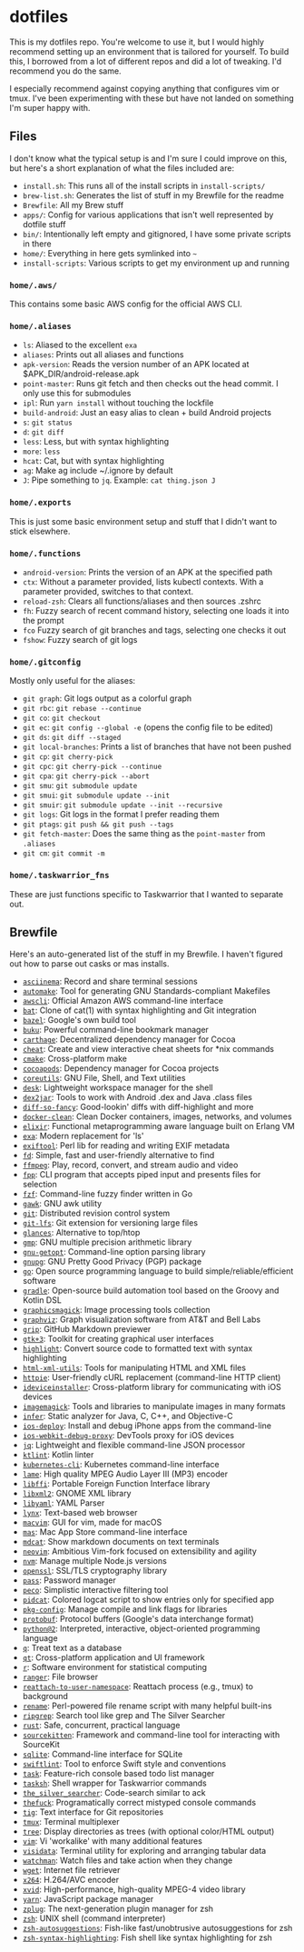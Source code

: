 # dotfiles

This is my dotfiles repo. You're welcome to use it, but I would highly recommend setting up an environment that is tailored for yourself. To build this, I borrowed from a lot of different repos and did a lot of tweaking. I'd recommend you do the same.

I especially recommend against copying anything that configures vim or tmux. I've been experimenting with these but have not landed on something I'm super happy with.

## Files

I don't know what the typical setup is and I'm sure I could improve on this, but here's a short explanation of what the files included are:

- `install.sh`: This runs all of the install scripts in `install-scripts/`
- `brew-list.sh`: Generates the list of stuff in my Brewfile for the readme
- `Brewfile`: All my Brew stuff
- `apps/`: Config for various applications that isn't well represented by dotfile stuff
- `bin/`: Intentionally left empty and gitignored, I have some private scripts in there
- `home/`: Everything in here gets symlinked into `~`
- `install-scripts`: Various scripts to get my environment up and running

### `home/.aws/`
This contains some basic AWS config for the official AWS CLI.

### `home/.aliases`
- `ls`: Aliased to the excellent `exa`
- `aliases`: Prints out all aliases and functions
- `apk-version`: Reads the version number of an APK located at $APK_DIR/android-release.apk
- `point-master`: Runs git fetch and then checks out the head commit. I only use this for submodules
- `ipl`: Run `yarn install` without touching the lockfile
- `build-android`: Just an easy alias to clean + build Android projects
- `s`: `git status`
- `d`: `git diff`
- `less`: Less, but with syntax highlighting
- `more`: `less`
- `hcat`: Cat, but with syntax highlighting
- `ag`: Make ag include ~/.ignore by default
- `J`: Pipe something to `jq`. Example: `cat thing.json J`

### `home/.exports`
This is just some basic environment setup and stuff that I didn't want to stick elsewhere.

### `home/.functions`
- `android-version`: Prints the version of an APK at the specified path
- `ctx`: Without a parameter provided, lists kubectl contexts. With a parameter provided, switches to that context.
- `reload-zsh`: Clears all functions/aliases and then sources .zshrc
- `fh`: Fuzzy search of recent command history, selecting one loads it into the prompt
- `fco` Fuzzy search of git branches and tags, selecting one checks it out
- `fshow`: Fuzzy search of git logs

### `home/.gitconfig`
Mostly only useful for the aliases:

- `git graph`: Git logs output as a colorful graph
- `git rbc`: `git rebase --continue`
- `git co`: `git checkout`
- `git ec`: `git config --global -e` (opens the config file to be edited)
- `git ds`: `git diff --staged`
- `git local-branches`: Prints a list of branches that have not been pushed
- `git cp`: `git cherry-pick`
- `git cpc`: `git cherry-pick --continue`
- `git cpa`: `git cherry-pick --abort`
- `git smu`: `git submodule update`
- `git smui`: `git submodule update --init`
- `git smuir`: `git submodule update --init --recursive`
- `git logs`: Git logs in the format I prefer reading them
- `git ptags`: `git push && git push --tags`
- `git fetch-master`: Does the same thing as the `point-master` from `.aliases`
- `git cm`: `git commit -m`

### `home/.taskwarrior_fns`
These are just functions specific to Taskwarrior that I wanted to separate out.

## Brewfile
Here's an auto-generated list of the stuff in my Brewfile. I haven't figured out how to parse out casks or mas installs.

- [`asciinema`](https://asciinema.org): Record and share terminal sessions
- [`automake`](https://www.gnu.org/software/automake/): Tool for generating GNU Standards-compliant Makefiles
- [`awscli`](https://aws.amazon.com/cli/): Official Amazon AWS command-line interface
- [`bat`](https://github.com/sharkdp/bat): Clone of cat(1) with syntax highlighting and Git integration
- [`bazel`](https://bazel.build/): Google's own build tool
- [`buku`](https://github.com/jarun/Buku): Powerful command-line bookmark manager
- [`carthage`](https://github.com/Carthage/Carthage): Decentralized dependency manager for Cocoa
- [`cheat`](https://github.com/chrisallenlane/cheat): Create and view interactive cheat sheets for *nix commands
- [`cmake`](https://www.cmake.org/): Cross-platform make
- [`cocoapods`](https://cocoapods.org/): Dependency manager for Cocoa projects
- [`coreutils`](https://www.gnu.org/software/coreutils): GNU File, Shell, and Text utilities
- [`desk`](https://github.com/jamesob/desk): Lightweight workspace manager for the shell
- [`dex2jar`](https://github.com/pxb1988/dex2jar): Tools to work with Android .dex and Java .class files
- [`diff-so-fancy`](https://github.com/so-fancy/diff-so-fancy): Good-lookin' diffs with diff-highlight and more
- [`docker-clean`](https://github.com/ZZROTDesign/docker-clean): Clean Docker containers, images, networks, and volumes
- [`elixir`](https://elixir-lang.org/): Functional metaprogramming aware language built on Erlang VM
- [`exa`](https://the.exa.website): Modern replacement for 'ls'
- [`exiftool`](https://www.sno.phy.queensu.ca/~phil/exiftool/index.html): Perl lib for reading and writing EXIF metadata
- [`fd`](https://github.com/sharkdp/fd): Simple, fast and user-friendly alternative to find
- [`ffmpeg`](https://ffmpeg.org/): Play, record, convert, and stream audio and video
- [`fpp`](https://facebook.github.io/PathPicker/): CLI program that accepts piped input and presents files for selection
- [`fzf`](https://github.com/junegunn/fzf): Command-line fuzzy finder written in Go
- [`gawk`](https://www.gnu.org/software/gawk/): GNU awk utility
- [`git`](https://git-scm.com): Distributed revision control system
- [`git-lfs`](https://github.com/git-lfs/git-lfs): Git extension for versioning large files
- [`glances`](https://nicolargo.github.io/glances/): Alternative to top/htop
- [`gmp`](https://gmplib.org/): GNU multiple precision arithmetic library
- [`gnu-getopt`](http://frodo.looijaard.name/project/getopt): Command-line option parsing library
- [`gnupg`](https://gnupg.org/): GNU Pretty Good Privacy (PGP) package
- [`go`](https://golang.org): Open source programming language to build simple/reliable/efficient software
- [`gradle`](https://www.gradle.org/): Open-source build automation tool based on the Groovy and Kotlin DSL
- [`graphicsmagick`](http://www.graphicsmagick.org/): Image processing tools collection
- [`graphviz`](https://www.graphviz.org/): Graph visualization software from AT&T and Bell Labs
- [`grip`](https://github.com/joeyespo/grip): GitHub Markdown previewer
- [`gtk+3`](https://gtk.org/): Toolkit for creating graphical user interfaces
- [`highlight`](http://www.andre-simon.de/doku/highlight/en/highlight.php): Convert source code to formatted text with syntax highlighting
- [`html-xml-utils`](https://www.w3.org/Tools/HTML-XML-utils/): Tools for manipulating HTML and XML files
- [`httpie`](https://httpie.org/): User-friendly cURL replacement (command-line HTTP client)
- [`ideviceinstaller`](https://www.libimobiledevice.org/): Cross-platform library for communicating with iOS devices
- [`imagemagick`](https://www.imagemagick.org/): Tools and libraries to manipulate images in many formats
- [`infer`](https://fbinfer.com/): Static analyzer for Java, C, C++, and Objective-C
- [`ios-deploy`](https://github.com/phonegap/ios-deploy): Install and debug iPhone apps from the command-line
- [`ios-webkit-debug-proxy`](https://github.com/google/ios-webkit-debug-proxy): DevTools proxy for iOS devices
- [`jq`](https://stedolan.github.io/jq/): Lightweight and flexible command-line JSON processor
- [`ktlint`](https://github.com/shyiko/ktlint): Kotlin linter
- [`kubernetes-cli`](https://kubernetes.io/): Kubernetes command-line interface
- [`lame`](https://lame.sourceforge.io/): High quality MPEG Audio Layer III (MP3) encoder
- [`libffi`](https://sourceware.org/libffi/): Portable Foreign Function Interface library
- [`libxml2`](http://xmlsoft.org/): GNOME XML library
- [`libyaml`](https://github.com/yaml/libyaml): YAML Parser
- [`lynx`](https://invisible-island.net/lynx/): Text-based web browser
- [`macvim`](https://github.com/macvim-dev/macvim): GUI for vim, made for macOS
- [`mas`](https://github.com/mas-cli/mas): Mac App Store command-line interface
- [`mdcat`](https://github.com/lunaryorn/mdcat): Show markdown documents on text terminals
- [`neovim`](https://neovim.io/): Ambitious Vim-fork focused on extensibility and agility
- [`nvm`](https://github.com/creationix/nvm): Manage multiple Node.js versions
- [`openssl`](https://openssl.org/): SSL/TLS cryptography library
- [`pass`](https://www.passwordstore.org/): Password manager
- [`peco`](https://github.com/peco/peco): Simplistic interactive filtering tool
- [`pidcat`](https://github.com/JakeWharton/pidcat): Colored logcat script to show entries only for specified app
- [`pkg-config`](https://freedesktop.org/wiki/Software/pkg-config/): Manage compile and link flags for libraries
- [`protobuf`](https://github.com/protocolbuffers/protobuf/): Protocol buffers (Google's data interchange format)
- [`python@2`](https://www.python.org/): Interpreted, interactive, object-oriented programming language
- [`q`](https://github.com/harelba/q): Treat text as a database
- [`qt`](https://www.qt.io/): Cross-platform application and UI framework
- [`r`](https://www.r-project.org/): Software environment for statistical computing
- [`ranger`](https://ranger.github.io): File browser
- [`reattach-to-user-namespace`](https://github.com/ChrisJohnsen/tmux-MacOSX-pasteboard): Reattach process (e.g., tmux) to background
- [`rename`](http://plasmasturm.org/code/rename): Perl-powered file rename script with many helpful built-ins
- [`ripgrep`](https://github.com/BurntSushi/ripgrep): Search tool like grep and The Silver Searcher
- [`rust`](https://www.rust-lang.org/): Safe, concurrent, practical language
- [`sourcekitten`](https://github.com/jpsim/SourceKitten): Framework and command-line tool for interacting with SourceKit
- [`sqlite`](https://sqlite.org/): Command-line interface for SQLite
- [`swiftlint`](https://github.com/realm/SwiftLint): Tool to enforce Swift style and conventions
- [`task`](https://taskwarrior.org/): Feature-rich console based todo list manager
- [`tasksh`](https://tasktools.org/projects/tasksh.html): Shell wrapper for Taskwarrior commands
- [`the_silver_searcher`](https://github.com/ggreer/the_silver_searcher): Code-search similar to ack
- [`thefuck`](https://github.com/nvbn/thefuck): Programatically correct mistyped console commands
- [`tig`](https://jonas.github.io/tig/): Text interface for Git repositories
- [`tmux`](https://tmux.github.io/): Terminal multiplexer
- [`tree`](http://mama.indstate.edu/users/ice/tree/): Display directories as trees (with optional color/HTML output)
- [`vim`](https://www.vim.org/): Vi 'workalike' with many additional features
- [`visidata`](https://visidata.org/): Terminal utility for exploring and arranging tabular data
- [`watchman`](https://github.com/facebook/watchman): Watch files and take action when they change
- [`wget`](https://www.gnu.org/software/wget/): Internet file retriever
- [`x264`](https://www.videolan.org/developers/x264.html): H.264/AVC encoder
- [`xvid`](https://labs.xvid.com/): High-performance, high-quality MPEG-4 video library
- [`yarn`](https://yarnpkg.com/): JavaScript package manager
- [`zplug`](https://zplug.sh/): The next-generation plugin manager for zsh
- [`zsh`](https://www.zsh.org/): UNIX shell (command interpreter)
- [`zsh-autosuggestions`](https://github.com/zsh-users/zsh-autosuggestions): Fish-like fast/unobtrusive autosuggestions for zsh
- [`zsh-syntax-highlighting`](https://github.com/zsh-users/zsh-syntax-highlighting): Fish shell like syntax highlighting for zsh
